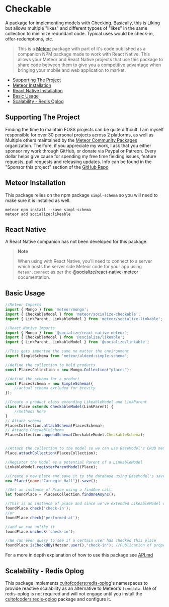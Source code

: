 # Checkable

A package for implementing models with Checking.  Basically, this is Liking but allows multiple "likes" and different typoes of "likes" in the same collection to minimize redundant code.  Typical uses would be check-in, offer-redemptions, etc.

>This is a [Meteor][meteor] package with part of it's code published as a companion NPM package made to work with React Native. This allows your Meteor and React Native projects that use this package to share code between them to give you a competitive advantage when bringing your mobile and web application to market.

<!-- TOC depthFrom:1 depthTo:6 withLinks:1 updateOnSave:1 orderedList:0 -->
- [Supporting The Project](#supporting-the-project)
- [Meteor Installation](#meteor-installation)
- [React Native Installation](#react-native-installation)
- [Basic Usage](#basic-usage)
- [Scalability - Redis Oplog](#scalability---redis-oplog)
<!-- /TOC -->

## Supporting The Project

Finding the time to maintain FOSS projects can be quite difficult. I am myself responsible for over 30 personal projects across 2 platforms, as well as Multiple others maintained by the [Meteor Community Packages](https://github.com/meteor-community-packages) organization. Therfore, if you appreciate my work, I ask that you either sponsor my work through GitHub, or donate via Paypal or Patreon. Every dollar helps give cause for spending my free time fielding issues, feature requests, pull requests and releasing updates. Info can be found in the "Sponsor this project" section of the [GitHub Repo](https://github.com/copleykj/socialize-likeable)

## Meteor Installation

This package relies on the npm package `simpl-schema` so you will need to make sure it is installed as well.

```shell
meteor npm install --save simpl-schema
meteor add socialize:likeable
```

## React Native

A React Native companion has not been developed for this package.

> **Note**
>
> When using with React Native, you'll need to connect to a server which hosts the server side Meteor code for your app using `Meteor.connect` as per the [@socialize/react-native-meteor](https://www.npmjs.com/package/@socialize/react-native-meteor#example-usage) documentation.

## Basic Usage


```javascript
//Meteor Imports
import { Mongo } from 'meteor/mongo';
import { CheckableModel } from 'meteor/socialize-checkable';
import { LinkParent, LinkableModel } from 'meteor/socialize-linkable';
```

```javascript - 
//React Native Imports
import { Mongo } from '@socialize/react-native-meteor';
import { CheckableModel } from '@socialize/likeable';
import { LinkParent, LinkableModel } from '@socialize/linkable';
```

```javascript
//This gets imported the same no matter the environment
import SimpleSchema from 'meteor/aldeed:simple-schema';

//define the collection to hold products
const PlacesCollection = new Mongo.Collection("places");

//define the schema for a product
const PlacesSchema = new SimpleSchema({
    //actual schema excluded for brevity
});

//Create a product class extending LikeableModel and LinkParent
class Place extends CheckableModel(LinkParent) {
    //methods here
}
// Attach schema
PlacesCollection.attachSchema(PlacesSchema);
// Attache CheckableSchema
PlacesCollection.appendSchema(CheckableModel.CheckableSchema);


//Attach the collection to the model so we can use BaseModel's CRUD methods
Place.attachCollection(PlacesCollection);

//Register the Model as a potential Parent of a LinkableModel
LinkableModel.registerParentModel(Place);

//Create a new place and save it to the database using BaseModel's save method.
new Place({name:"Carnegie Hall"}).save();

//Get an instance of Place using a findOne call.
let foundPlace = PlacesCollection.findOneAsync();

//This is an instance of place and since we've extended LikeableModel we can now just call it's like method
foundPlace.check('check-in');
//or
foundPlace.check('performed-at');

//and we can unlike it
foundPlace.uncheck('check-in');

//We can even query to see if a certain user has checked this place
foundPlace.isCheckdBy(Meteor.user(),"check-in"); //Publication of proper data necessary if querying client side of course
```

For a more in depth explanation of how to use this package see [API.md](api)

## Scalability - Redis Oplog

This package implements [cultofcoders:redis-oplog][redis-oplog]'s namespaces to provide reactive scalability as an alternative to Meteor's `livedata`. Use of redis-oplog is not required and will not engage until you install the [cultofcoders:redis-oplog][redis-oplog] package and configure it.

[redis-oplog]:https://github.com/cultofcoders/redis-oplog
[meteor]: https://meteor.com
[api]: https://github.com/copleykj/socialize-likeable/blob/master/API.md
[socialize]: https://atmospherejs.com/socialize
